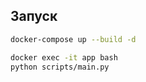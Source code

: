 ## Запуск

```bash
docker-compose up --build -d
```

```bash
docker exec -it app bash
python scripts/main.py 
```
